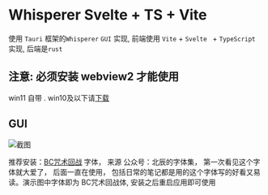 # Whisperer Svelte + TS + Vite

使用 `Tauri` 框架的`Whisperer` `GUI` 实现, 前端使用 `Vite` + `Svelte ` + `TypeScript` 实现, 后端是`rust`

## 注意: 必须安装 webview2 才能使用

win11 自带 . win10及以下请[下载](https://developer.microsoft.com/en-us/microsoft-edge/webview2/#download-section)

## GUI

![截图](https://cf.pstorage.space/i/qYe9xjKX5/original_1.png)

推荐安装：[BC咒术回战](https://mp.weixin.qq.com/s/zkV_yDuJalN62PqcdEcsHQ) 字体， 来源 公众号：北辰的字体集， 第一次看见这个字体就大爱了， 后面一直在使用，
包括日常的笔记都是用的这个字体写的好看又易读。演示图中字体即为 BC咒术回战体, 安装之后重启应用即可使用
